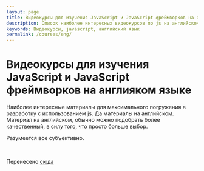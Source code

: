```yaml
---
layout: page
title: Видеокурсы для изучения JavaScript и JavaScript фреймворков на англияком языке
description: Список наиболее интересных видеокурсов по js на английском языке
keywords: Видеокурсы, javascript, английский язык
permalink: /courses/eng/
---
```


# Видеокурсы для изучения JavaScript и JavaScript фреймворков на англияком языке

Наиболее интересные материалы для максимального погружения в разработку с использованием js. Да материалы на английском. Материал на английском, обычно можно подобрать более качественный, в силу того, что просто больше выбор.

Разумеется все субъективно.

<br/>

Перенесено <a href="//labs.jsdev.org/top-video-courses-for-study-js/">сюда</a>
